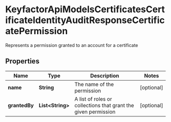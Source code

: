 

# KeyfactorApiModelsCertificatesCertificateIdentityAuditResponseCertificatePermission

Represents a permission granted to an account for a certificate

## Properties

| Name | Type | Description | Notes |
|------------ | ------------- | ------------- | -------------|
|**name** | **String** | The name of the permission |  [optional] |
|**grantedBy** | **List&lt;String&gt;** | A list of roles or collections that grant the given permission |  [optional] |



